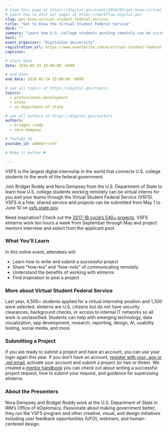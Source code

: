 ```yaml
---
# View this page at https://digital.gov/event/2018/05/get-know-virtual-student-federal-service
# Learn how to edit our pages at https://workflow.digital.gov
slug: get-know-virtual-student-federal-service
title: "Get to Know the Virtual Student Federal Service"
deck: ""
summary: "Learn how U.S. college students working remotely can be virtual interns for you and your federal government teams through the Virtual Student Federal Service."
host: ""
event_organizer: "DigitalGov University"
registration_url: https://www.eventbrite.com/e/virtual-student-federal-service-vsfs-submit-a-project-and-make-an-impact-registration-46118530767
captions: 

# start date
date: 2018-05-24 14:00:00 -0500

# end date
end_date: 2018-05-24 15:00:00 -0500

# see all topics at https://digital.gov/topics
topics: 
  - professional-development
  - state
  - us-department-of-state

# see all authors at https://digital.gov/authors
authors: 
  - bridget-roddy
  - nora-dempsey

# YouTube ID
youtube_id: aQWmGrrsvtY

# Make it better ♥

---
```


VSFS is the largest digital internship in the world that connects U.S. college students to the work of the federal government.

Join Bridget Roddy and Nora Dempsey from the U.S. Department of State to learn how U.S. college students working remotely can be virtual interns for you and your teams through the Virtual Student Federal Service (VSFS). VSFS is a free, shared service and projects can be submitted from May 1 to June 10 on [vsfs.state.gov](https://vsfs.state.gov/). 
 
Need inspiration? Check out the [2017-18 cycle’s 540+ projects](http://vsfs.state.gov/projects). VSFS eInterns work ten hours a week from September through May and project mentors interview and select from the applicant pool.
 
### What You’ll Learn
 
In this online event, attendees will:

- Learn how to write and submit a successful project
- Share “how-tos” and “how-nots” of communicating remotely
- Understand the benefits of working with eInterns
- Find inspiration to post a project
  
### More about Virtual Student Federal Service
 
Last year, 4,500+ students applied for a virtual internship position and 1,300 were selected. eInterns are U.S. citizens but do not have security clearances, background checks, or access to internal IT networks so all work is unclassified. Students can help with emerging technology, data visualization, app development, research, reporting, design, AI, usability testing, social media, and more.
 
### Submitting a Project
 
If you are ready to submit a project and have an account, you can use your login again this year. If you don’t have an account, [register with your .gov or .mil email](https://vsfs.state.gov/login), activate your account and submit a project (or two or three). We created a [mentor handbook](https://docs.google.com/document/d/1jXrcVTE6HRrK8LGhW49A7thSv-K2CuIdqLS1GaKvL9M/edit?usp=sharing) you can check out about writing a successful project request, how to submit your request, and guidance for supervising eInterns.  
 
### About the Presenters
 
Nora Dempsey and Bridget Roddy work at the U.S. Department of State in IRM’s Office of eDiplomacy. Passionate about making government better, they run the VSFS program and other creative, visual, and design initiatives including user feedback opportunities (UFO), webinars, and human-centered design.
